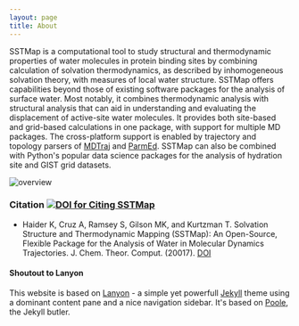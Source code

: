 ```yaml
---
layout: page
title: About
---
```


<p class="message">
  SSTMap is a computational tool to study structural and thermodynamic properties of water molecules in protein binding sites by combining calculation of solvation thermodynamics, as described by inhomogeneous solvation theory, with measures of local water structure. SSTMap offers capabilities beyond those of existing software packages for the analysis of surface water. Most notably, it combines thermodynamic analysis with structural analysis that can aid in understanding and evaluating the displacement of active-site water molecules. It provides both site-based and grid-based calculations in one package, with support for multiple MD packages. The cross-platform support is enabled by trajectory and topology parsers of <a href="http://mdtraj.org">MDTraj</a> and <a href="http://parmed.github.io/ParmEd/html/index.html">ParmEd</a>. SSTMap can also be combined with Python's popular data science packages for the analysis of hydration site and GIST grid datasets. 
</p>

![overview](https://kurtzmanlab.github.io/SSTMap/assets/overview.png)


###  Citation  [![DOI for Citing SSTMap](https://img.shields.io/badge/DOI-10.1021%2Fj.jctc.2017.11.021-blue.svg)](http://doi.org/10.1021/acs.jctc.7b00592)

* Haider K, Cruz A, Ramsey S, Gilson MK, and Kurtzman T. Solvation Structure and Thermodynamic Mapping (SSTMap): An Open-Source, Flexible Package for the Analysis of Water in Molecular Dynamics Trajectories. J. Chem. Theor. Comput. (20017). [DOI](http://doi.org/10.1021/acs.jctc.7b00592)

  
  
  

#### Shoutout to Lanyon

This website is based on [Lanyon](https://github.com/poole/lanyon) - a simple yet powerfull [Jekyll](http://jekyllrb.com) theme using a dominant content pane and a nice navigation sidebar. It's based on [Poole](http://getpoole.com), the Jekyll butler.
